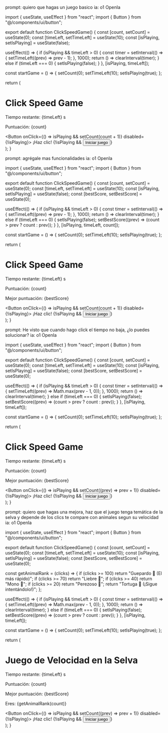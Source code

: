 prompt: quiero que hagas un juego basico
ia: o1 OpenIa

import { useState, useEffect } from "react";
import { Button } from "@/components/ui/button";

export default function ClickSpeedGame() {
  const [count, setCount] = useState(0);
  const [timeLeft, setTimeLeft] = useState(10);
  const [isPlaying, setIsPlaying] = useState(false);

  useEffect(() => {
    if (isPlaying && timeLeft > 0) {
      const timer = setInterval(() => {
        setTimeLeft((prev) => prev - 1);
      }, 1000);
      return () => clearInterval(timer);
    } else if (timeLeft === 0) {
      setIsPlaying(false);
    }
  }, [isPlaying, timeLeft]);

  const startGame = () => {
    setCount(0);
    setTimeLeft(10);
    setIsPlaying(true);
  };

  return (
    <div className="flex flex-col items-center justify-center min-h-screen gap-4">
      <h1 className="text-2xl font-bold">Click Speed Game</h1>
      <p className="text-lg">Tiempo restante: {timeLeft} s</p>
      <p className="text-lg">Puntuación: {count}</p>
      <Button onClick={() => isPlaying && setCount(count + 1)} disabled={!isPlaying}>
        ¡Haz clic!
      </Button>
      {!isPlaying && <Button onClick={startGame}>Iniciar juego</Button>}
    </div>
  );
}

prompt: agrégale mas funcionalidades
ia: o1 OpenIa

import { useState, useEffect } from "react";
import { Button } from "@/components/ui/button";

export default function ClickSpeedGame() {
  const [count, setCount] = useState(0);
  const [timeLeft, setTimeLeft] = useState(10);
  const [isPlaying, setIsPlaying] = useState(false);
  const [bestScore, setBestScore] = useState(0);

  useEffect(() => {
    if (isPlaying && timeLeft > 0) {
      const timer = setInterval(() => {
        setTimeLeft((prev) => prev - 1);
      }, 1000);
      return () => clearInterval(timer);
    } else if (timeLeft === 0) {
      setIsPlaying(false);
      setBestScore((prev) => (count > prev ? count : prev));
    }
  }, [isPlaying, timeLeft, count]);

  const startGame = () => {
    setCount(0);
    setTimeLeft(10);
    setIsPlaying(true);
  };

  return (
    <div className="flex flex-col items-center justify-center min-h-screen gap-4">
      <h1 className="text-2xl font-bold">Click Speed Game</h1>
      <p className="text-lg">Tiempo restante: {timeLeft} s</p>
      <p className="text-lg">Puntuación: {count}</p>
      <p className="text-lg font-semibold">Mejor puntuación: {bestScore}</p>
      <Button onClick={() => isPlaying && setCount(count + 1)} disabled={!isPlaying}>
        ¡Haz clic!
      </Button>
      {!isPlaying && <Button onClick={startGame}>Iniciar juego</Button>}
    </div>
  );
}

prompt: He visto que cuando hago click el tiempo no baja, ¿lo puedes solucionar?
ia: o1 OpenIa

import { useState, useEffect } from "react";
import { Button } from "@/components/ui/button";

export default function ClickSpeedGame() {
  const [count, setCount] = useState(0);
  const [timeLeft, setTimeLeft] = useState(10);
  const [isPlaying, setIsPlaying] = useState(false);
  const [bestScore, setBestScore] = useState(0);

  useEffect(() => {
    if (isPlaying && timeLeft > 0) {
      const timer = setInterval(() => {
        setTimeLeft((prev) => Math.max(prev - 1, 0));
      }, 1000);
      return () => clearInterval(timer);
    } else if (timeLeft === 0) {
      setIsPlaying(false);
      setBestScore((prev) => (count > prev ? count : prev));
    }
  }, [isPlaying, timeLeft]);

  const startGame = () => {
    setCount(0);
    setTimeLeft(10);
    setIsPlaying(true);
  };

  return (
    <div className="flex flex-col items-center justify-center min-h-screen gap-4">
      <h1 className="text-2xl font-bold">Click Speed Game</h1>
      <p className="text-lg">Tiempo restante: {timeLeft} s</p>
      <p className="text-lg">Puntuación: {count}</p>
      <p className="text-lg font-semibold">Mejor puntuación: {bestScore}</p>
      <Button onClick={() => isPlaying && setCount((prev) => prev + 1)} disabled={!isPlaying}>
        ¡Haz clic!
      </Button>
      {!isPlaying && <Button onClick={startGame}>Iniciar juego</Button>}
    </div>
  );
}

prompt: quiero que hagas una mejora, haz que el juego tenga temática de la selva y depende de los clics te compare con animales segun su velocidad
ia: o1 OpenIa

import { useState, useEffect } from "react";
import { Button } from "@/components/ui/button";

export default function ClickSpeedGame() {
  const [count, setCount] = useState(0);
  const [timeLeft, setTimeLeft] = useState(10);
  const [isPlaying, setIsPlaying] = useState(false);
  const [bestScore, setBestScore] = useState(0);

  const getAnimalRank = (clicks) => {
    if (clicks >= 100) return "Guepardo 🐆 (El más rápido)";
    if (clicks >= 70) return "Liebre 🐇";
    if (clicks >= 40) return "Mono 🐒";
    if (clicks >= 20) return "Perezoso 🦥";
    return "Tortuga 🐢 (¡Sigue intentándolo!)";
  };

  useEffect(() => {
    if (isPlaying && timeLeft > 0) {
      const timer = setInterval(() => {
        setTimeLeft((prev) => Math.max(prev - 1, 0));
      }, 1000);
      return () => clearInterval(timer);
    } else if (timeLeft === 0) {
      setIsPlaying(false);
      setBestScore((prev) => (count > prev ? count : prev));
    }
  }, [isPlaying, timeLeft]);

  const startGame = () => {
    setCount(0);
    setTimeLeft(10);
    setIsPlaying(true);
  };

  return (
    <div className="flex flex-col items-center justify-center min-h-screen gap-4 bg-green-700 text-white p-4 rounded-lg shadow-lg">
      <h1 className="text-3xl font-bold">Juego de Velocidad en la Selva</h1>
      <p className="text-lg">Tiempo restante: {timeLeft} s</p>
      <p className="text-lg">Puntuación: {count}</p>
      <p className="text-lg font-semibold">Mejor puntuación: {bestScore}</p>
      <p className="text-xl font-bold">Eres: {getAnimalRank(count)}</p>
      <Button onClick={() => isPlaying && setCount((prev) => prev + 1)} disabled={!isPlaying}>
        ¡Haz clic!
      </Button>
      {!isPlaying && <Button onClick={startGame}>Iniciar juego</Button>}
    </div>
  );
}
